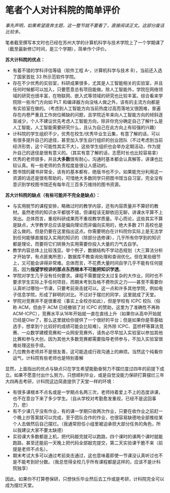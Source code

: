 # 笔者个人对计科院的简单评价

_事先声明，如果希望直奔主题，这一整节就不要看了，直接阅读正文。这部分废话比较多。_

笔者截至撰写本文时也已经在苏州大学的计算机科学与技术学院上了一个学期课了（截至最新修订时间，是三个学期），简单作个评价。

<b>苏大计科院的优点：</b>

- 有着不错的学科评估等级（软件工程 A-，计算机科学与技术 B），当前还入选了国家首批 33 所示范软件学院。
- 存在不少优秀的实验室，科研成果很多，尤其是人工智能相关的实验室，并且任何时候都可以加入，只要愿意总有项目能做。除人工智能外，学院在网络领域的研究也很丰富，在物联网、嵌入式等领域的研究也比较丰富。综合看来学院除一些冷门方向如 PLT 和编译器方向没啥人做之外，该有的主流方向都是有实验室在做的。（考虑到人工智能方向当前热度过高而落地又很困难，普遍存在内卷严重且工作岗位稀缺的问题，且学院近年来向人工智能方向的倾斜逐渐减少，个人不建议优先考虑人工智能方向，除非你充分确定自己了解什么是人工智能，人工智能需要研究什么，且认为自己在此方向上有较强的兴趣）
- 计科院的学生组织不少，优秀在校生/优秀毕业生云集，有意了解的话，可以有很多提升自己的途径，甚至加入学生自行组织的创业团队（不过考虑到当前经济形势，这个可能性其实不大）。这些学生组织也会举办定期活动，作为提升自己的途径是很有意义的。（其实有意了解的话，志愿时长也比较容易拿）
- 优秀的老师很多，并且**大多数**很有耐心，沟通时基本都会认真解答，讲课也比较认真。有一些老师的负责程度是很让人感动的。
- 图书馆的藏书非常全，该有的基本都有，绝版书也不少。如果能充分利用这一资源的话还是很有帮助的，可惜绝大多数同学只把图书馆当自习室，完全没有意识到学校图书馆还有每年花三百多万维持的图书资源。

<b>苏大计科院的缺点（有些可能并不完全是缺点）：</b>

- 与实用脱节的课程安排，略微过时的教学内容，还有内容质量并不算好的教材。虽然老师的知识水平都很不错，但课程该无聊依旧无聊，讲课水平算不上突出。总体而言，重视科研成果而不重视教学质量。平心而论，这些其实不算是缺点，大学教学总应该是偏向理论而非偏向实用的，绝大多数 211 高校也是这么做的。但是仍要在这里指出这点。你需要明白在计科院你实际上是无法学到任何能够直接投入实用的知识的（除部分选修课），几乎所有你学到的知识都是理论，而要将它们转换为实用需要你投入大量的力气去自学。
- 教学内容总体上比较浅显。举个例子，数据结构不学动态规划（大三算法分析才开始学，有点匪夷所思），数据库不教查询处理和查询优化。但在某些细节上，又可能会讲得非常难。总体而言，不花费大量时间自学几乎不能有任何提高，因为**指望学校讲的那点东西根本不可能把知识学透**。
- 学院对学生几乎没有任何要求。课程不需要提交太过复杂的大作业，同时也不要求学生实际上手任何项目，而期末考到及格不费吹灰之力——甚至不需要你认真听过哪怕一节课，只要考前突击就可以。这一点和许多其他学院，例如电子信息学院，形成了鲜明的对比。不过对于摆烂的同学，这里就成了天堂。
- 学院对竞赛并不是很重视（事实上全校亦如此），但是学校有 ICPC 校队（俗称 ACM，但由于 ACM 已经撤销了对 ICPC 的赞助，这里为了准确性不再称 ACM-ICPC），竞赛水平从16年开始就一直在直线上升（如果你从高中开始就已经是OIer了，那么这里就给你提供了一个很好的平台；但是如果你是零基础选手，想拿到个比较好的成绩可能会比较难）。另外除 ICPC、蓝桥杯等算法竞赛、一众数学建模竞赛和一众网安竞赛外，请务必尽早加入实验室以参加其他比赛和参与大创，因为其他大多数竞赛都需要指导老师参与，不加入实验室很难处理这些手续。
- 几位教务老师并不是很友善，这可能造成行政沟通上的麻烦。当然这个纯看你运气，计科院有些老师也是特别善解


显然，上面指出的优点与缺点只在学生希望能勤奋努力不摆烂度过四年的前提下成立。如果不愿意付出什么努力，只想顺利毕业，或是自觉没能力保研打算摆烂三年大四再去考研，计科院这边简直提供了天堂一样的环境：

- 有很多课根本不点名或是一学期点名两三次，老师持着爱上不上的态度讲课，也不在意台下来了多少学生。（自从学校对考勤愈发重视，已经不是这回事力，悲）
- 有不少课几乎没有作业，有的课一学期只收两次作业，只要在收作业之前赶一个晚上抄答案就可以完成，至于团队合作的作业，也很容易缺德地全部推给某个人去做然后自己摆烂。（我通常担任小组里被迫承担大部分任务的角色，所以我建议大家不要太缺德）
- 实验课大多数都是上机，把代码敲完就可以跑路，四个课时的课两个课时就能跑路，甚至还能前一天晚上把代码全部敲完提交，第二天实验课干脆不来（前提是老师不点名）。
- 期末考试大多可以通过考前突击通过，这也意味着即使一节课没认真听过也不是不能考到好分数。（我总觉得全校几乎所有课程都是这样的，应该不是计科院独享）

因此。如果你不打算卷保研，只想快乐毕业然后去工作或是考研，计科院完全可以成为摆烂天堂。
